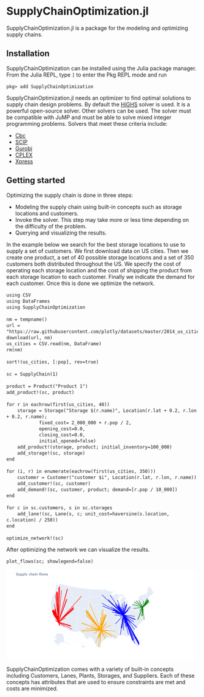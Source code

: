 # SupplyChainOptimization.jl

SupplyChainOptimization.jl is a package for the modeling and optimizing supply chains. 

## Installation

SupplyChainOptimization can be installed using the Julia package manager.
From the Julia REPL, type `]` to enter the Pkg REPL mode and run

```
pkg> add SupplyChainOptimization
```

SupplyChainOptimization.jl needs an optimizer to find optimal solutions to supply chain design problems. By default the [HiGHS](https://github.com/jump-dev/HiGHS.jl) solver is used. It is a powerful open-source solver. Other solvers can be used. The solver must be compatible with JuMP and must be able to
solve mixed integer programming problems. Solvers that meet these criteria include:
- [Cbc](https://github.com/jump-dev/Cbc.jl)
- [SCIP](https://github.com/scipopt/SCIP.jl)
- [Gurobi](https://github.com/jump-dev/Gurobi.jl)
- [CPLEX](https://github.com/jump-dev/CPLEX.jl)
- [Xpress](https://github.com/jump-dev/Xpress.jl)


## Getting started
Optimizing the supply chain is done in three steps:
- Modeling the supply chain using built-in concepts such as storage locations and customers.
- Invoke the solver. This step may take more or less time depending on the difficulty of the problem.
- Querying and visualizing the results.

In the example below we search for the best storage locations to use to supply a set of customers. We first download data on
US cities. Then we create one product, a set of 40 possible storage locations and a set of 350 customers both distributed throughout the US.
We specify the cost of operating each storage location and the cost of shipping the product from each storage location to each customer. Finally we indicate the demand for each customer. Once this is done we optimize the network.

```@example continue=true
using CSV
using DataFrames
using SupplyChainOptimization

nm = tempname()
url = "https://raw.githubusercontent.com/plotly/datasets/master/2014_us_cities.csv"
download(url, nm)
us_cities = CSV.read(nm, DataFrame)
rm(nm)

sort!(us_cities, [:pop], rev=true)

sc = SupplyChain(1)

product = Product("Product 1")
add_product!(sc, product)

for r in eachrow(first(us_cities, 40))
    storage = Storage("Storage $(r.name)", Location(r.lat + 0.2, r.lon + 0.2, r.name); 
            fixed_cost= 2_000_000 + r.pop / 2, 
            opening_cost=0.0, 
            closing_cost=0.0, 
            initial_opened=false)
    add_product!(storage, product; initial_inventory=100_000)
    add_storage!(sc, storage)
end

for (i, r) in enumerate(eachrow(first(us_cities, 350)))
    customer = Customer("customer $i", Location(r.lat, r.lon, r.name))
    add_customer!(sc, customer)
    add_demand!(sc, customer, product; demand=[r.pop / 10_000])
end

for c in sc.customers, s in sc.storages
    add_lane!(sc, Lane(s, c; unit_cost=haversine(s.location, c.location) / 250))
end

optimize_network!(sc)
```

After optimizing the network we can visualize the results.

```@example
plot_flows(sc; showlegend=false)
```

![getting_started](./assets/getting_started.png)

SupplyChainOptimization comes with a variety of built-in concepts including Customers, Lanes, Plants, Storages, and Suppliers.
Each of these concepts has attributes that are used to ensure constraints are met and costs are minimized. 
